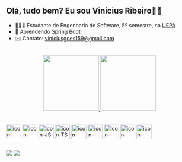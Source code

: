 ## Olá, tudo bem? Eu sou  Vinícius Ribeiro👋😄

- 👨🏻‍🎓 Estudante de Engenharia de Software, 5º semestre, na <a href="https://www.uepa.br/">UEPA</a>
- 🌱 Aprendendo Spring Boot
- ✉️ Contato: viniciusgoes159@gmail.com

<br>
<div align="center">
  <a href="https://github.com/duribeiro">
    <img height="150em" src="https://github-readme-stats.vercel.app/api?username=Viniciusrbr&count_private=true&include_all_commits=true&show_icons=true&theme=react&hide_border=false&show_owner=true"/>
    <img height="150em" src="https://github-readme-stats.vercel.app/api/top-langs/?username=Viniciusrbr&theme=react&hide_border=false&&layout=compact"/>
  </a>
</div>


<div style="display: inline_block"><br><br>
  <img align="center" alt="icon-HTML"       src="https://cdn.jsdelivr.net/gh/devicons/devicon/icons/html5/html5-plain-wordmark.svg" width="40" height="40">
  <img align="center" alt="icon-CSS"        src="https://cdn.jsdelivr.net/gh/devicons/devicon/icons/css3/css3-plain-wordmark.svg" width="40" height="40">
  <img align="center" alt="icon-JS"         src="https://cdn-icons-png.flaticon.com/512/5968/5968292.png" width="40" height="40">
  <img align="center" alt="icon-TS"         src="https://cdn-icons-png.flaticon.com/512/5968/5968381.png" width="40" height="40">
  <img align="center" alt="icon-Angular"    src="https://cdn.jsdelivr.net/gh/devicons/devicon/icons/angularjs/angularjs-plain.svg"  width="40" height="40">
  <img align="center" alt="icon-Postgre"  src="https://cdn.jsdelivr.net/gh/devicons/devicon/icons/postgresql/postgresql-plain-wordmark.svg" width="40" height="40">
  <img align="center" alt="icon-mySQL"      src="https://cdn.jsdelivr.net/gh/devicons/devicon/icons/mysql/mysql-plain.svg" width="40" height="40">
  <img align="center" alt="icon-Java"       src="https://cdn.jsdelivr.net/gh/devicons/devicon/icons/java/java-original-wordmark.svg" width="40" height="40">
  <img align="center" alt="icon-Spring"       src="https://cdn.jsdelivr.net/gh/devicons/devicon/icons/spring/spring-original-wordmark.svg" width="40" height="40">
</div>

##

<a href = "mailto:viniciusgoes159@gmail.com"><img src="https://img.shields.io/badge/-Gmail-%23333?style=for-the-badge&logo=gmail&logoColor=white" target="_blank"></a>
<a href="https://www.linkedin.com/in/viniciusrbr/" target="_blank"><img src="https://img.shields.io/badge/-LinkedIn-%230077B5?style=for-the-badge&logo=linkedin&logoColor=white" target="_blank"></a>
  
  
